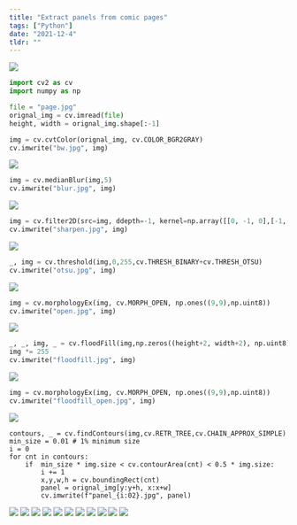 ```yaml
---
title: "Extract panels from comic pages"
tags: ["Python"]
date: "2021-12-4"
tldr: ""
---
```


![](page.jpg)

```py
import cv2 as cv
import numpy as np

file = "page.jpg"
orignal_img = cv.imread(file)
height, width = orignal_img.shape[:-1]
```

```py
img = cv.cvtColor(orignal_img, cv.COLOR_BGR2GRAY)
cv.imwrite("bw.jpg", img) 
```

![](bw.jpg)

```py
img = cv.medianBlur(img,5)
cv.imwrite("blur.jpg", img) 
```

![](blur.jpg)

```py
img = cv.filter2D(src=img, ddepth=-1, kernel=np.array([[0, -1, 0],[-1, 5,-1],[0, -1, 0]]))
cv.imwrite("sharpen.jpg", img) 
```

![](sharpen.jpg)

```py
_, img = cv.threshold(img,0,255,cv.THRESH_BINARY+cv.THRESH_OTSU)
cv.imwrite("otsu.jpg", img) 
```

![](otsu.jpg)

```py
img = cv.morphologyEx(img, cv.MORPH_OPEN, np.ones((9,9),np.uint8))
cv.imwrite("open.jpg", img) 
```

![](open.jpg)

```py
_, _, img, _ = cv.floodFill(img,np.zeros((height+2, width+2), np.uint8),(0,0),255)
img *= 255
cv.imwrite("floodfill.jpg", img) 
```

![](floodfill.jpg)

```py
img = cv.morphologyEx(img, cv.MORPH_OPEN, np.ones((9,9),np.uint8))
cv.imwrite("floodfill_open.jpg", img) 
```

![](floodfill_open.jpg)

```py3
contours, _ = cv.findContours(img,cv.RETR_TREE,cv.CHAIN_APPROX_SIMPLE)
min_size = 0.01 # 1% minimum size
i = 0
for cnt in contours:
    if  min_size * img.size < cv.contourArea(cnt) < 0.5 * img.size:
        i += 1
        x,y,w,h = cv.boundingRect(cnt)
        panel = orignal_img[y:y+h, x:x+w]
        cv.imwrite(f"panel_{i:02}.jpg", panel) 
```

![](panel_01.jpg)
![](panel_02.jpg)
![](panel_03.jpg)
![](panel_04.jpg)
![](panel_05.jpg)
![](panel_06.jpg)
![](panel_07.jpg)
![](panel_08.jpg)
![](panel_09.jpg)
![](panel_10.jpg)
![](panel_11.jpg)